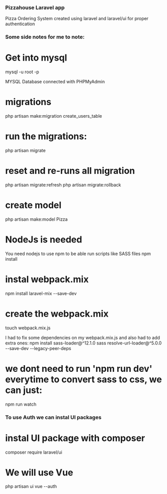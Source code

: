 ### Pizzahouse Laravel app  ###
Pizza Ordering System created using laravel and laravel/ui for proper authentication



### Some side notes for me to note: ###

# Get into mysql
mysql -u root -p 

MYSQL Database connected with PHPMyAdmin

# migrations
php artisan make:migration create_users_table 
# run the migrations:
php artisan migrate
# reset and re-runs all migration
php artisan migrate:refresh
php artisan migrate:rollback

# create model
php artisan make:model Pizza

# NodeJs is needed
You need nodejs to use npm to be able run scripts like SASS files
npm install

# instal webpack.mix
npm install laravel-mix --save-dev

# create the webpack.mix
touch webpack.mix.js

I had to fix some dependencies on my webpack.mix.js and also had to add extra ones: npm install sass-loader@^12.1.0 sass resolve-url-loader@^5.0.0 --save-dev --legacy-peer-deps

# we dont need to run 'npm run dev' everytime to convert sass to css, we can just:
npm run watch

### To use Auth we can instal UI packages ###
# instal UI package with composer
composer require laravel/ui
# We will use Vue 
php artisan ui vue --auth